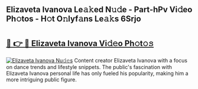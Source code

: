 ## Elizaveta Ivanova Le𝚊𝚔ed N𝚞𝚍e - Part-hPv Vi𝚍eo Ph𝚘tos - H𝚘t O𝚗lyf𝚊ns Le𝚊𝚔s 6Srjo

# <h2><a href="http://hf4n8a.feru.top/?c=Elizaveta+Ivanova">🔗 👉 🔴 Elizaveta Ivanova Vi𝚍𝚎o Ph𝚘t𝚘𝚜</a></h2>

[![Elizaveta Ivanova Nu𝚍𝚎s](https://i.imgur.com/0TWrTi3.gif)](http://hf4n8a.feru.top/?c=Elizaveta+Ivanova)
Content creator Elizaveta Ivanova with a focus on dance trends and lifestyle snippets. The public's fascination with Elizaveta Ivanova personal life has only fueled his popularity, making him a more intriguing public figure. 
